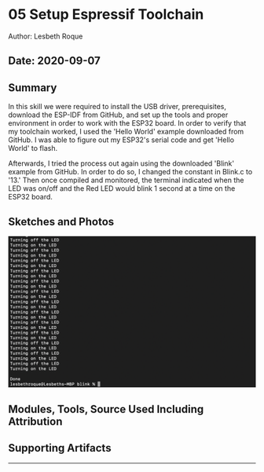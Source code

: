 #  05 Setup Espressif Toolchain

Author: Lesbeth Roque

Date: 2020-09-07
-----

## Summary
In this skill we were required to install the USB driver, prerequisites, download the ESP-IDF from GitHub, and set up the tools and proper environment in order to work with the ESP32 board. In order to verify that my toolchain worked, I used the 'Hello World' example downloaded from GitHub. I was able to figure out my ESP32's serial code and get 'Hello World' to flash.

Afterwards, I tried the process out again using the downloaded 'Blink' example from GitHub. In order to do so, I changed the constant in Blink.c to '13.' Then once compiled and monitored, the terminal indicated when the LED was on/off and the Red LED would blink 1 second at a time on the ESP32 board.


## Sketches and Photos
![Terminal Output](https://github.com/lsroque/EC444-Repository/blob/master/skills/1.%20Introduction%20and%20Tools%20Installation/05%20-%20Install%20ESP32%20IDF%20and%20Toolchain/images/05_Terminal_Blink.jpg)

## Modules, Tools, Source Used Including Attribution


## Supporting Artifacts


-----
